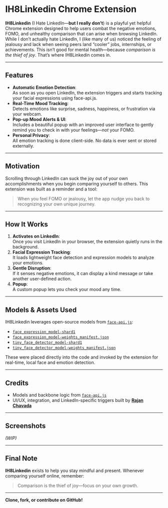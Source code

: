 # IH8Linkedin Chrome Extension

**IH8Linkedin** (I Hate LinkedIn—**but I really don’t**) is a playful yet helpful Chrome extension designed to help users combat the negative emotions, FOMO, and unhealthy comparison that can arise when browsing LinkedIn. While I don’t actually hate LinkedIn, I (like many of us) noticed the feeling of jealousy and lack when seeing peers land “cooler” jobs, internships, or achievements. This isn’t good for mental health—because *comparison is the thief of joy*. That’s where IH8Linkedin comes in.

---

## Features

- **Automatic Emotion Detection**:  
  As soon as you open LinkedIn, the extension triggers and starts tracking your facial expressions using face-api.js.
- **Real-Time Mood Tracking**:  
  Detects emotions like surprise, sadness, happiness, or frustration via your webcam.
- **Pop-up Mood Alerts & UI**:  
  Includes a beautiful popup with an improved user interface to gently remind you to check in with your feelings—*not* your FOMO.
- **Personal Privacy**:  
  All emotion tracking is done client-side. No data is ever sent or stored externally.

---

## Motivation

Scrolling through LinkedIn can suck the joy out of your own accomplishments when you begin comparing yourself to others. This extension was built as a reminder and a tool:  
> When you feel FOMO or jealousy, let the app nudge you back to recognizing your own unique journey.

---

## How It Works

1. **Activates on LinkedIn**:  
   Once you visit LinkedIn in your browser, the extension quietly runs in the background.
2. **Facial Expression Tracking**:  
   It loads lightweight face detection and expression models to analyze your emotions.
3. **Gentle Disruption**:  
   If it senses negative emotions, it can display a kind message or take another user-defined action.
4. **Popup**:  
   A custom popup lets you check your mood any time.

---

## Models & Assets Used

IH8Linkedin leverages open-source models from [`face-api.js`](https://github.com/justadudewhohacks/face-api.js):

- [`face_expression_model-shard1`](https://github.com/RajanChavada/IH8Linkedin/blob/main/face-emote-ext/models/face_expression_model-shard1)
- [`face_expression_model-weights_manifest.json`](https://github.com/RajanChavada/IH8Linkedin/blob/main/face-emote-ext/models/face_expression_model-weights_manifest.json)
- [`tiny_face_detector_model-shard1`](https://github.com/RajanChavada/IH8Linkedin/blob/main/face-emote-ext/models/tiny_face_detector_model-shard1)
- [`tiny_face_detector_model-weights_manifest.json`](https://github.com/RajanChavada/IH8Linkedin/blob/main/face-emote-ext/models/tiny_face_detector_model-weights_manifest.json)

These were placed directly into the code and invoked by the extension for real-time, local face and emotion detection.

---

## Credits

- Models and backbone logic from [`face-api.js`](https://github.com/justadudewhohacks/face-api.js)
- UI/UX, integration, and LinkedIn-specific triggers built by **[Rajan Chavada](https://github.com/RajanChavada/IH8Linkedin)**

---

## Screenshots

*(WIP)*

---

## Final Note

**IH8Linkedin** exists to help you stay mindful and present. Whenever comparing yourself online, remember:
> Comparison is the thief of joy—focus on your own growth.

---

**Clone, fork, or contribute on GitHub!**
